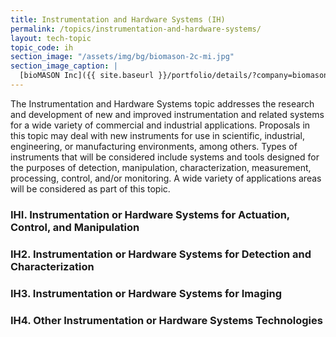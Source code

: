 ```yaml
---
title: Instrumentation and Hardware Systems (IH)
permalink: /topics/instrumentation-and-hardware-systems/
layout: tech-topic
topic_code: ih
section_image: "/assets/img/bg/biomason-2c-mi.jpg"
section_image_caption: |
  [bioMASON Inc]({{ site.baseurl }}/portfolio/details/?company=biomason-inc#biomason-inc) interior and exterior façade tile made with biocement, which is less costly and more sustainable than its traditional counterpart
---
```


The Instrumentation and Hardware Systems topic addresses the research and development of new and improved instrumentation and related systems for a wide variety of commercial and industrial applications. Proposals in this topic may deal with new instruments for use in scientific, industrial, engineering, or manufacturing environments, among others. Types of instruments that will be considered include systems and tools designed for the purposes of detection, manipulation, characterization, measurement, processing, control, and/or monitoring. A wide variety of applications areas will be considered as part of this topic.  

### IHI. Instrumentation or Hardware Systems for Actuation, Control, and Manipulation

### IH2. Instrumentation or Hardware Systems for Detection and Characterization

### IH3. Instrumentation or Hardware Systems for Imaging

### IH4. Other Instrumentation or Hardware Systems Technologies
